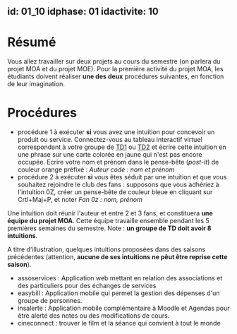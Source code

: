 id: 01_10
idphase: 01
idactivite: 10
---

# Résumé
Vous allez travailler sur deux projets au cours du semestre (on parlera du projet MOA et du projet MOE). Pour la première activité du projet MOA, les étudiants doivent réaliser __une des deux__ procédures suivantes, en fonction de leur imagination.

# Procédures
 - procédure 1 à exécuter __si__ vous avez une intuition pour concevoir un produit ou service. Connectez-vous au tableau interactif virtuel correspondant à votre groupe de [TD1](https://jamboard.google.com/d/1qbsto9OZxA1dV77tNvDGOlF0A0WSjKs-HQEOUFuUzg8/viewer?f=0) ou [TD2](https://jamboard.google.com/d/1dhBx7R-TM7JejxiiKht014P9KxiEZGqTHowlOfWxUtI/viewer?f=0) et écrire cette intuition en une phrase sur une carte colorée en jaune qui n'est pas encore occupée. Ecrire votre nom et prénom dans le pense-bête (_post-it_) de couleur orange préfixé : _Auteur code : nom et prénom_
 - procédure 2 à exécuter __si__ vous êtes séduit par une intuition et que vous souhaitez rejoindre le club des fans : supposons que vous adhériez à l'intuition 0Z, créer un pense-bête de couleur bleue en cliquant sur Crtl+Maj+P, et noter _Fan 0z : nom, prénom_
 
Une intuition doit réunir l'auteur et entre 2 et 3 fans, et constituera __une équipe du projet MOA__. Cette équipe travaille ensemble pendant les 5 premières semaines du semestre.
Note : __un groupe de TD doit avoir 8 intuitions__.

A titre d'illustration, quelques intuitions proposées dans des saisons précédentes (attention, __aucune de ses intuitions ne pêut être reprise cette saison__).
 - assoservices : Application web mettant en relation des associations et des particuliers pour des échanges de services
 - easybill : Application mobile qui permet la gestion des dépenses d'un groupe de personnes.
 - insalerte : Application mobile complémentaire à Moodle et Agendas pour être alerté des notes ou des modifications de cours.
 - cineconnect : trouver le film et la séance qui convient à tout le monde
